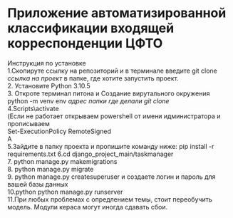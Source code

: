 # Приложение автоматизированной классификации входящей корреспонденции ЦФТО
Инструкция по установке\
1.Скопируте ссылку на репозиторий и в терминале введите git clone *ссылка на проект* в папке, где хотите запустить проект.\
2. Установите Python 3.10.5\
3. Откроте терминал питона и Создание вирутального окружения\
python -m venv env *адрес папки где делали git clone*\
4.Scripts\activate \
(Если не работает открываем powershell от имени идминистратора и прописываем \
Set-ExecutionPolicy RemoteSigned\
A\
5.Зайдите в папку проекта и пропишите команду ниже:
pip install -r requirements.txt
6.cd django_project_main/taskmanager\
7. python manage.py makemigrations\
8. python manage.py migrate\
9. python  manage.py createsuperuser и создаете логин и пароль для вашей базы данных\
10.python python manage.py runserver\
11.При любых проблемах с опредлением темы, стоит переобучить модель. Модули кераса могут иногда сдавать сбои.
